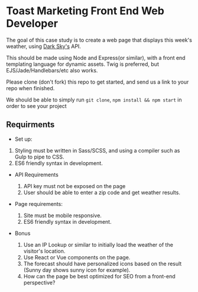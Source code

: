 # Toast Marketing Front End Web Developer

The goal of this case study is to create a web page that displays this week's weather, using [Dark Sky's](https://darksky.net/dev) API.

This should be made using Node and Express(or similar), with a front end templating language for dynamic assets. Twig is preferred, but EJS/Jade/Handlebars/etc also works.

Please clone (don't fork) this repo to get started, and send us a link to your repo when finished.

We should be able to simply run `git clone`, `npm install && npm start` in order to see your project

## Requirments

* Set up:

1.  Styling must be written in Sass/SCSS, and using a compiler such as Gulp to pipe to CSS.
1.  ES6 friendly syntax in development.

* API Requirements

  1.  API key must not be exposed on the page
  1.  User should be able to enter a zip code and get weather results.

* Page requirements:

  1.  Site must be mobile responsive.
  1.  ES6 friendly syntax in development.

* Bonus

  1.  Use an IP Lookup or similar to initially load the weather of the visitor's location.
  1.  Use React or Vue components on the page.
  1.  The forecast should have personalized icons based on the result (Sunny day shows sunny icon for example).
  1.  How can the page be best optimized for SEO from a front-end perspective?
